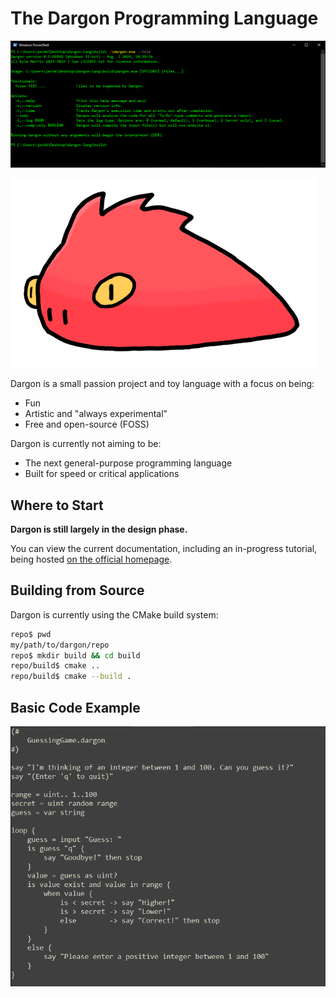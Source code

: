# The Dargon Programming Language

![](res/img/cli_windows.PNG)

![](res/img/dard_the_dragon.png)

Dargon is a small passion project and toy language with a focus on being:

- Fun
- Artistic and "always experimental"
- Free and open-source (FOSS)

Dargon is currently not aiming to be:

- The next general-purpose programming language
- Built for speed or critical applications

## Where to Start

**Dargon is still largely in the design phase.** 

You can view the current documentation, including an in-progress tutorial, being hosted [on the official homepage](https://kylemmorris.github.io/dargon-lang-homepage).

## Building from Source

Dargon is currently using the CMake build system:

```bash
repo$ pwd
my/path/to/dargon/repo
repo$ mkdir build && cd build
repo/build$ cmake ..
repo/build$ cmake --build .
```

## Basic Code Example

![](res/img/main_example_2.PNG)
